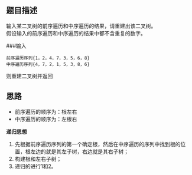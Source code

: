 ## 题目描述
输入某二叉树的前序遍历和中序遍历的结果，请重建出该二叉树。<br>
假设输入的前序遍历和中序遍历的结果中都不含重复的数字。

###输入
```
前序遍历序列{1，2，4，7，3，5，6，8}
中序遍历序列{4，7，2，1，5，3，8，6}
```
则重建二叉树并返回

## 思路
* 前序遍历的顺序为：根左右
* 中序遍历的顺序为：左根右

**递归思想**
1. 先根据前序遍历序列的第一个确定根，然后在中序遍历的序列中找到根的位置，根左边的就是其左子树，右边就是其右子树；
2. 构建根和左右子树；
3. 递归的进行1和2。
  